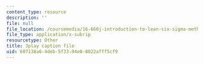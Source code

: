 ```yaml
---
content_type: resource
description: ''
file: null
file_location: /coursemedia/16-660j-introduction-to-lean-six-sigma-methods-january-iap-2012/607138a64deb5f3394e08022afff5cf9_I-DIXcoeaNQ.vtt
file_type: application/x-subrip
resourcetype: Other
title: 3play caption file
uid: 607138a6-4deb-5f33-94e0-8022afff5cf9
---
```

